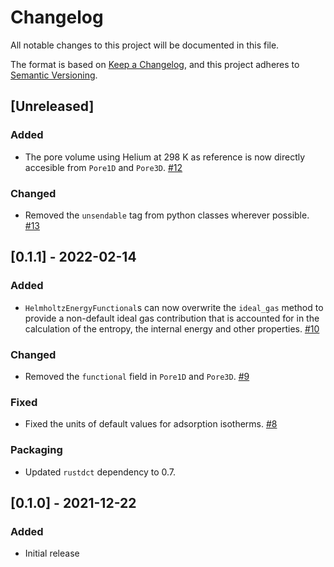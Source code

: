 # Changelog
All notable changes to this project will be documented in this file.

The format is based on [Keep a Changelog](https://keepachangelog.com/en/1.0.0/),
and this project adheres to [Semantic Versioning](https://semver.org/spec/v2.0.0.html).

## [Unreleased]
### Added
- The pore volume using Helium at 298 K as reference is now directly accesible from `Pore1D` and `Pore3D`. [#12](https://github.com/feos-org/feos-core/pull/12)

### Changed
- Removed the `unsendable` tag from python classes wherever possible. [#13](https://github.com/feos-org/feos-core/pull/13)

## [0.1.1] - 2022-02-14
### Added
- `HelmholtzEnergyFunctional`s can now overwrite the `ideal_gas` method to provide a non-default ideal gas contribution that is accounted for in the calculation of the entropy, the internal energy and other properties. [#10](https://github.com/feos-org/feos-core/pull/10)

### Changed
- Removed the `functional` field in `Pore1D` and `Pore3D`. [#9](https://github.com/feos-org/feos-core/pull/9)

### Fixed
- Fixed the units of default values for adsorption isotherms. [#8](https://github.com/feos-org/feos-core/pull/8)

### Packaging
- Updated `rustdct` dependency to 0.7.

## [0.1.0] - 2021-12-22
### Added
- Initial release

